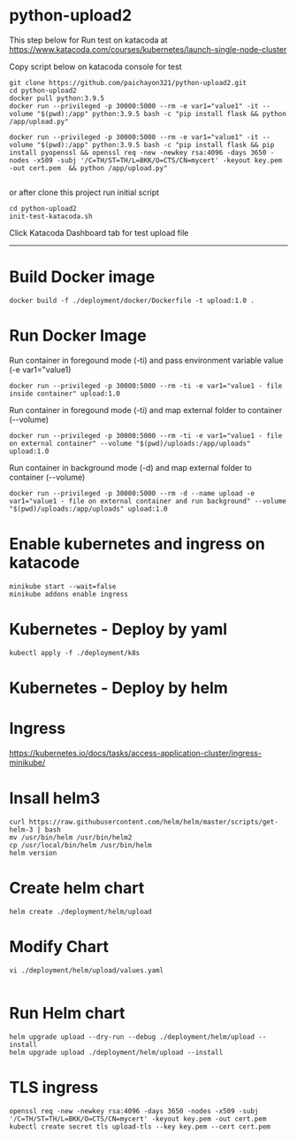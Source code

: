 # python-upload2
This step below for Run test on katacoda at
https://www.katacoda.com/courses/kubernetes/launch-single-node-cluster

Copy script below on katacoda console for test

```
git clone https://github.com/paichayon321/python-upload2.git
cd python-upload2
docker pull python:3.9.5
docker run --privileged -p 30000:5000 --rm -e var1="value1" -it --volume "$(pwd):/app" python:3.9.5 bash -c "pip install flask && python /app/upload.py"

docker run --privileged -p 30000:5000 --rm -e var1="value1" -it --volume "$(pwd):/app" python:3.9.5 bash -c "pip install flask && pip install pyopenssl && openssl req -new -newkey rsa:4096 -days 3650 -nodes -x509 -subj '/C=TH/ST=TH/L=BKK/O=CTS/CN=mycert' -keyout key.pem -out cert.pem  && python /app/upload.py"
 
```
or after clone this project run initial script 
```
cd python-upload2
init-test-katacoda.sh
```

Click Katacoda Dashboard tab for test upload file

---

# Build Docker image
```
docker build -f ./deployment/docker/Dockerfile -t upload:1.0 .
```

# Run Docker Image
Run container in foregound mode (-ti) and pass environment variable value (-e var1="value1)
```
docker run --privileged -p 30000:5000 --rm -ti -e var1="value1 - file inside container" upload:1.0
```

Run container in foregound mode (-ti) and map external folder to container (--volume)
```
docker run --privileged -p 30000:5000 --rm -ti -e var1="value1 - file on external container" --volume "$(pwd)/uploads:/app/uploads" upload:1.0
```

Run container in background mode (-d) and map external folder to container (--volume)
```
docker run --privileged -p 30000:5000 --rm -d --name upload -e var1="value1 - file on external container and run background" --volume "$(pwd)/uploads:/app/uploads" upload:1.0
```
# Enable kubernetes and ingress on katacode
```
minikube start --wait=false
minikube addons enable ingress
```

# Kubernetes - Deploy by yaml
```
kubectl apply -f ./deployment/k8s
```


# Kubernetes - Deploy by helm

# Ingress
https://kubernetes.io/docs/tasks/access-application-cluster/ingress-minikube/

# Insall helm3
```
curl https://raw.githubusercontent.com/helm/helm/master/scripts/get-helm-3 | bash
mv /usr/bin/helm /usr/bin/helm2
cp /usr/local/bin/helm /usr/bin/helm
helm version
```

# Create helm chart
```
helm create ./deployment/helm/upload
```
# Modify Chart
```
vi ./deployment/helm/upload/values.yaml


```


# Run Helm chart
```
helm upgrade upload --dry-run --debug ./deployment/helm/upload --install
helm upgrade upload ./deployment/helm/upload --install

```

# TLS ingress
```
openssl req -new -newkey rsa:4096 -days 3650 -nodes -x509 -subj '/C=TH/ST=TH/L=BKK/O=CTS/CN=mycert' -keyout key.pem -out cert.pem
kubectl create secret tls upload-tls --key key.pem --cert cert.pem

```
